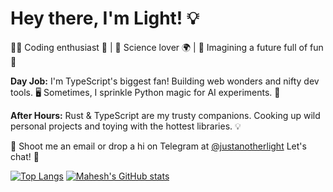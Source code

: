 # Hey there, I'm Light! :bulb:

👨‍💻 Coding enthusiast 🚀 | 🔬 Science lover 🌍 | 🌟 Imagining a future full of fun 🎉

**Day Job:** I'm TypeScript's biggest fan! Building web wonders and nifty dev tools. 🖥️ Sometimes, I sprinkle Python magic for AI experiments. 🧙

**After Hours:** Rust & TypeScript are my trusty companions. Cooking up wild personal projects and toying with the hottest libraries. 💡

📧 Shoot me an email or drop a hi on Telegram at [@justanotherlight](https://t.me/justanotherlight) Let's chat! 📲

[![Top Langs](https://github-readme-stats.vercel.app/api/top-langs/?username=maheshbansod&layout=pie)](https://github.com/anuraghazra/github-readme-stats)
[![Mahesh's GitHub stats](https://github-readme-stats.vercel.app/api?username=maheshbansod&hide_rank=true)](https://github.com/anuraghazra/github-readme-stats)
